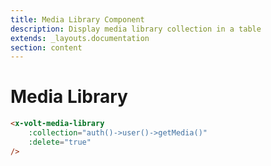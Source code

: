 ```yaml
---
title: Media Library Component
description: Display media library collection in a table
extends: _layouts.documentation
section: content
---
```


# Media Library

```html
<x-volt-media-library 
	:collection="auth()->user()->getMedia()" 
	:delete="true"
/>
```
